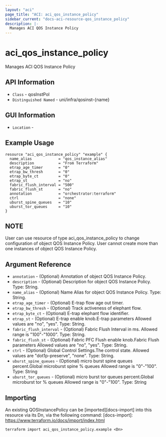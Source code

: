 ```yaml
---
layout: "aci"
page_title: "ACI: aci_qos_instance_policy"
sidebar_current: "docs-aci-resource-qos_instance_policy"
description: |-
  Manages ACI QOS Instance Policy
---
```


# aci_qos_instance_policy #

Manages ACI QOS Instance Policy

## API Information ##

* `Class` - qosInstPol
* `Distinguished Named` - uni/infra/qosinst-{name}

## GUI Information ##

* `Location` - 


## Example Usage ##

```hcl
resource "aci_qos_instance_policy" "example" {
  name_alias            = "qos_instance_alias"
  description           = "From Terraform"
  etrap_age_timer       = "0" 
  etrap_bw_thresh       = "0"
  etrap_byte_ct         = "0"
  etrap_st              = "no"
  fabric_flush_interval = "500"
  fabric_flush_st       = "no"
  annotation            = "orchestrator:terraform"
  ctrl                  = "none"
  uburst_spine_queues   = "10"
  uburst_tor_queues     = "10"
}
```
## NOTE ##
User can use resource of type aci_qos_instance_policy to change configuration of object QOS Instance Policy. User cannot create more than one instances of object QOS Instance Policy.

## Argument Reference ##


* `annotation` - (Optional) Annotation of object QOS Instance Policy.
* `description` - (Optional) Description for object QOS Instance Policy. Type: String.
* `name_alias` - (Optional) Name Alias for object QOS Instance Policy. Type: String.
* `etrap_age_timer` - (Optional) E-trap flow age out timer.
* `etrap_bw_thresh` - (Optional) Track activeness of elephant flow.
* `etrap_byte_ct` - (Optional) E-trap elephant flow identifier.
* `etrap_st` - (Optional) E-trap enable knob.E-trap parameters Allowed values are "no", "yes". Type: String.
* `fabric_flush_interval` - (Optional) Fabric Flush Interval in ms. Allowed range is "100"-"1000". Type: String.
* `fabric_flush_st` - (Optional) Fabric PFC Flush enable knob.Fabric Flush parameters Allowed values are "no", "yes". Type: String.
* `ctrl` - (Optional) Global Control Settings.The control state. Allowed values are "dot1p-preserve", "none". Type: String.
* `uburst_spine_queues` - (Optional) micro burst spine queues percent.Global microburst spine % queues Allowed range is "0"-"100". Type: String
* `uburst_tor_queues` - (Optional) micro burst tor queues percent.Global microburst tor % queues Allowed range is "0"-"100". Type: String


## Importing ##

An existing QOSInstancePolicy can be [imported][docs-import] into this resource via its Dn, via the following command:
[docs-import]: https://www.terraform.io/docs/import/index.html


```
terraform import aci_qos_instance_policy.example <Dn>
```